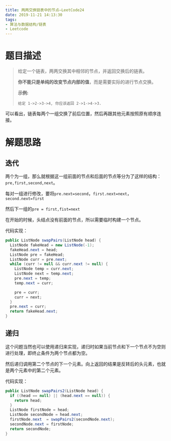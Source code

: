 ```yaml
---
title: 两两交换链表中的节点—LeetCode24
date: 2019-11-21 14:13:30
tags: 
- 算法与数据结构/链表
- Leetcode
---
```


# 题目描述

> 给定一个链表，两两交换其中相邻的节点，并返回交换后的链表。
>
> **你不能只是单纯的改变节点内部的值**，而是需要实际的进行节点交换。
>
> **示例:**
>
> ```
> 给定 1->2->3->4, 你应该返回 2->1->4->3.
> ```

可以看出，链表每两个一组交换了前后位置，然后再跟其他元素按照原有顺序连接。

<!--more-->

# 解题思路

## 迭代

两个为一组，那么就根据这一组前面的节点和后面的节点等分为了这样的结构：`pre,first,second,next`。

每对一组进行修改，要将`pre.next=second`，`first.next=next`，`second.next=first`

然后下一组的`pre = first,fist=next`

在开始的时候，头结点没有前面的节点，所以需要临时构建一个节点。

代码实现：

```java
public ListNode swapPairs(ListNode head) {
  ListNode fakeHead = new ListNode(-1);
  fakeHead.next = head;
  ListNode pre = fakeHead;
  ListNode curr = pre.next;
  while (curr != null && curr.next != null) {
    ListNode temp = curr.next;
    ListNode next = temp.next;
    pre.next = temp;
    temp.next = curr;

    pre = curr;
    curr = next;
  }
  pre.next = curr;
  return fakeHead.next;
}
```

## 递归

这个问题当然也可以使用递归来实现，递归时如果当前节点和下一个节点不为空则进行处理，即终止条件为两个节点都为空。

然后递归调用第二个节点的下一个元素。向上返回的结果是反转后的头元素，也就是两个元素中的第二个元素。

代码实现：

```java
public ListNode swapPairs2(ListNode head) {
  if ((head == null) || (head.next == null)) {
    return head;
  }
  ListNode firstNode = head;
  ListNode secondNode = head.next;
  firstNode.next  = swapPairs2(secondNode.next);
  secondNode.next = firstNode;
  return secondNode;
}
```

